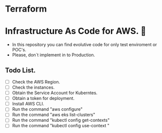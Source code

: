 # Terraform

# Infrastructure As Code for AWS. :rocket:
* In this repository you can find evolutive code for only test enviroment or POC's. 
* Please, don´t implement in to Production.

## Todo List.

- [ ] Check the AWS Region.
- [ ] Check the instances.
- [ ] Obtain the Service Account for Kuberntes.
- [ ] Obtain a token for deployment.
- [ ] Install AWS CLI.
- [ ] Run the command "aws configure"
- [ ] Run the command "aws eks list-clusters"
- [ ] Run the command "kubectl config get-contexts"
- [ ] Run the command "kubectl config use-context <yourClusterName>"
